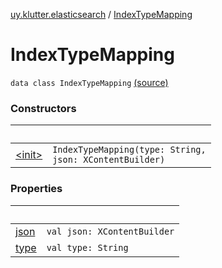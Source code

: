 [uy.klutter.elasticsearch](../index.md) / [IndexTypeMapping](.)


# IndexTypeMapping
<code>data class IndexTypeMapping</code> [(source)](https://github.com/kohesive/klutter/blob/master/elasticsearch-jdk7/src/main/kotlin/uy/klutter/elasticsearch/Mappings.kt#L8)<br/>


### Constructors

|&nbsp;|&nbsp;|
|---|---|
| [&lt;init&gt;](-init-.md) | <code>IndexTypeMapping(type: String, json: XContentBuilder)</code><br/> |

### Properties

|&nbsp;|&nbsp;|
|---|---|
| [json](json.md) | <code>val json: XContentBuilder</code><br/> |
| [type](type.md) | <code>val type: String</code><br/> |
